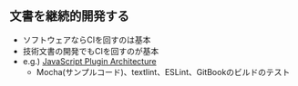 ## 文書を継続的開発する

-   ソフトウェアならCIを回すのは基本
-   技術文書の開発でもCIを回すのが基本
-   e.g.) [JavaScript Plugin Architecture](https://github.com/azu/JavaScript-Plugin-Architecture "JavaScript Plugin Architecture")
    -   Mocha(サンプルコード)、textlint、ESLint、GitBookのビルドのテスト
